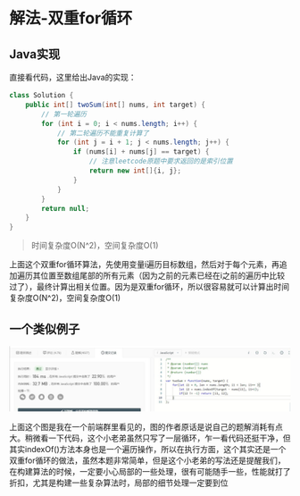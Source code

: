 # 解法-双重for循环

## Java实现

直接看代码，这里给出Java的实现：

```java
class Solution {
    public int[] twoSum(int[] nums, int target) {
        // 第一轮遍历
        for (int i = 0; i < nums.length; i++) {
            // 第二轮遍历不能重复计算了
            for (int j = i + 1; j < nums.length; j++) {
                if (nums[i] + nums[j] == target) {
                    // 注意leetcode原题中要求返回的是索引位置
                    return new int[]{i, j};
                }
            }
        }
        return null;
    }
}
```
> 时间复杂度O(N^2)，空间复杂度O(1)

上面这个双重for循环算法，先使用变量i遍历目标数组，然后对于每个元素，再追加遍历其位置至数组尾部的所有元素（因为之前的元素已经在i之前的遍历中比较过了），最终计算出相关位置。因为是双重for循环，所以很容易就可以计算出时间复杂度O(N^2)，空间复杂度O(1)

## 一个类似例子

![两数之和错例](./images/两数之和.jpg "两数之和错例")

上面这个图是我在一个前端群里看见的，图的作者原话是说自己的题解消耗有点大。稍微看一下代码，这个小老弟虽然只写了一层循环，乍一看代码还挺干净，但其实indexOf()方法本身也是一个遍历操作，所以在执行方面，这个其实还是一个双重for循环的做法，虽然本题非常简单，但是这个小老弟的写法还是提醒我们，在构建算法的时候，一定要小心局部的一些处理，很有可能随手一些，性能就打了折扣，尤其是构建一些复杂算法时，局部的细节处理一定要到位


